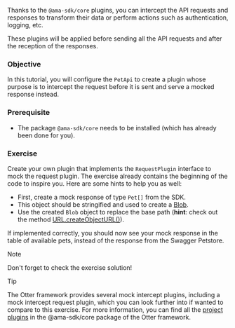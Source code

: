 Thanks to the `@ama-sdk/core` plugins, you can intercept the API requests and responses to transform their data or
perform actions such as authentication, logging, etc.

These plugins will be applied before sending all the API requests and after the reception of the responses.

### Objective
In this tutorial, you will configure the `PetApi` to create a plugin whose purpose is to intercept the request before it is sent and serve a mocked response instead.

### Prerequisite
- The package `@ama-sdk/core` needs to be installed (which has already been done for you).

### Exercise
Create your own plugin that implements the `RequestPlugin` interface to mock the request plugin.
The exercise already contains the beginning of the code to inspire you. Here are some hints to help you as well:
- First, create a mock response of type `Pet[]` from the SDK.
- This object should be stringified and used to create a <a href="https://developer.mozilla.org/en-US/docs/Web/API/Blob" target="_blank">Blob</a>.
- Use the created `Blob` object to replace the base path (**hint**: check out the method <a href="https://developer.mozilla.org/en-US/docs/Web/API/URL/createObjectURL_static" target="_blank">URL.createObjectURL()</a>).

If implemented correctly, you should now see your mock response in the table of available pets, instead of the response from the Swagger Petstore.

> [!NOTE]
> Don't forget to check the exercise solution!

> [!TIP]
> The Otter framework provides several mock intercept plugins, including a mock intercept request plugin, which you can look further into if wanted to compare to this exercise.
> For more information, you can find all the <a href="https://github.com/AmadeusITGroup/otter/tree/main/packages/%40ama-sdk/core#available-plugins" target="_blank">project plugins</a>
> in the @ama-sdk/core package of the Otter framework.
